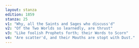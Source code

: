 ```yaml
---
layout: stanza
edition: 1859
stanza: 25
v1: "Why, all the Saints and Sages who discuss'd"
v2: "Of the Two Worlds so learnedly, are thrust"
v3: "⁠Like foolish Prophets forth; their Words to Scorn"
v4: "Are scatter'd, and their Mouths are stopt with Dust."
---
```

